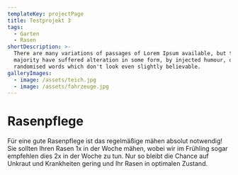 ```yaml
---
templateKey: projectPage
title: Testprojekt 3
tags:
  - Garten
  - Rasen
shortDescription: >-
  There are many variations of passages of Lorem Ipsum available, but the
  majority have suffered alteration in some form, by injected humour, or
  randomised words which don't look even slightly believable.
galleryImages:
  - image: /assets/teich.jpg
  - image: /assets/fahrzeuge.jpg
---
```


# Rasenpflege

Für eine gute Rasenpflege ist das regelmäßige mähen absolut notwendig! Sie sollten Ihren Rasen 1x in der Woche mähen, wobei wir im Frühling sogar empfehlen dies 2x in der Woche zu tun. Nur so bleibt die Chance auf Unkraut und Krankheiten gering und Ihr Rasen in optimalen Zustand.
